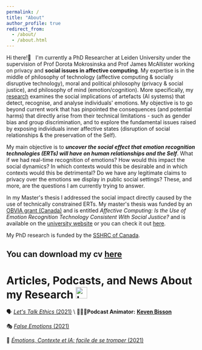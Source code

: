 ```yaml
---
permalink: /
title: "About"
author_profile: true
redirect_from: 
  - /about/
  - /about.html
---
```


Hi there!👋 &nbsp;   I'm currently a PhD Researcher at Leiden University under the supervision of Prof Dorota Mokrosinska and Prof James McAllister working on privacy and **social issues in affective computing**. My expertise is in the middle of philosophy of technology (affective computing & socially disruptive technology), moral and political philosophy (privacy & social justice), and philosophy of mind (emotion/cognition). More specifically, my [research](https://www.universiteitleiden.nl/en/staffmembers/alexandra-pregent#tab-1) examines the social implications of artefacts (AI systems) that detect, recognise, and analyse individuals' emotions. My objective is to go beyond current work that has pinpointed the consequences (and potential harms) that directly arise from their technical limitations - such as gender bias and group discrimination, and to explore the fundamental issues raised by exposing individuals inner affective states (disruption of social relationships & the preservation of the Self).

My main objective is to ***uncover the social effect that emotion recognition technologies (ERTs) will have on human relationships and the Self***. What if we had real-time recognition of emotions? How would this impact the social dynamics? In which contexts would this be desirable and in which contexts would this be detrimental? Do we have any legitimate claims to privacy over the emotions we display in public social settings? These, and more, are the questions I am currently trying to answer. 

In my Master's thesis I addressed the social impact directly caused by the use of technically constrained ERTs. My master's thesis was funded by an [OBVIA grant (Canada)](https://www.obvia.ca/actualites/felicitations-aux-laureates-du-programme-de-bourses-dappui-la-releve-2020) and is entitled *Affective Computing: Is the Use of Emotion Recognition Technology Consistent With Social Justice?* and is available on the [university website](https://www.fp.ulaval.ca/recherche/theses-et-memoires?titre=Informatique+affective%3A+L%E2%80%99utilisation+des+syst%C3%A8mes+de+reconnaissance+des+%C3%A9motions+est-elle+en+coh%C3%A9rence+avec+la+justice+sociale&type=All&etat=All&annee=All) or you can check it out [here](https://www.researchgate.net/publication/375600779_Informatique_affective_L'utilisation_des_systemes_de_reconnaissance_des_emotions_est-elle_en_coherence_avec_la_justice_sociale).

My PhD research is funded by the [SSHRC of Canada](https://www.sshrc-crsh.gc.ca/results-resultats/recipients-recipiendaires/2020/cgs_doctoral-besc_doctorat-eng.aspx).

You can download my cv [here](https://AlexandraPregent.github.io/files/CV_31_03_2024_.pdf) 
---  



# Articles, Podcasts, and News About my Research <img src="https://github.com/AlexandraPregent/AlexandraPregent.github.io/assets/165220288/f362716c-61f5-4a93-9807-b0812a4f4c81" alt="https://github.com/AlexandraPregent/AlexandraPregent.github.io/assets/165220288/f362716c-61f5-4a93-9807-b0812a4f4c81" width="30"/>  


🗣️ [*Let's Talk Ethics* (2021)](https://www.youtube.com/watch?v=_szyyVoG5bs)  \  🧔🏻‍♂️**Podcast Animator:** **[Keven Bisson](https://www.kevenbisson.com/)**

🎭 [*False Emotions* (2021)](https://www.fp.ulaval.ca/actualites/alexandra-pregent-etudiante-a-la-maitrise-en-philosophie-a-presente-ses-travaux-dans-le-cadre-de-la-semaine-numeriqc)

🤖 [*Émotions, Contexte et IA: facile de se tromper* (2021)](https://cursus.edu/fr/22736/emotions-contexte-et-ia-facile-de-se-tromper) 

